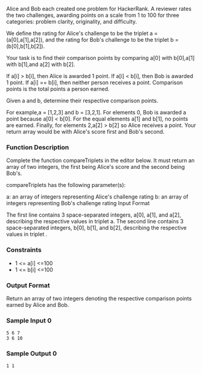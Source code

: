 Alice and Bob each created one problem for HackerRank. A reviewer rates the two challenges, awarding points on a scale from 1 to 100 for three categories: problem clarity, originality, and difficulty.

We define the rating for Alice's challenge to be the triplet a = (a[0],a[1],a[2]), and the rating for Bob's challenge to be the triplet b = (b[0],b[1],b[2]).

Your task is to find their comparison points by comparing a[0]  with b[0],a[1]  with b[1],and a[2] with b[2].

If a[i] > b[i], then Alice is awarded 1 point.
If a[i] < b[i], then Bob is awarded 1 point.
If a[i] == b[i], then neither person receives a point.
Comparison points is the total points a person earned.

Given a and b, determine their respective comparison points.

For example,a = [1,2,3]  and b = [3,2,1]. For elements 0, Bob is awarded a point because a[0] < b[0]. For the equal elements a[1] and b[1], no points are earned. Finally, for elements 2,a[2] > b[2]  so Alice receives a point. Your return array would be  with Alice's score first and Bob's second.

### Function Description

Complete the function compareTriplets in the editor below. It must return an array of two integers, the first being Alice's score and the second being Bob's.

compareTriplets has the following parameter(s):

a: an array of integers representing Alice's challenge rating
b: an array of integers representing Bob's challenge rating
Input Format

The first line contains 3 space-separated integers, a[0], a[1], and a[2], describing the respective values in triplet a. 
The second line contains 3 space-separated integers, b[0], b[1], and b[2], describing the respective values in triplet .

### Constraints
* 1 <= a[i] <=100
* 1 <= b[i] <=100

### Output Format

Return an array of two integers denoting the respective comparison points earned by Alice and Bob.

### Sample Input 0
```
5 6 7
3 6 10
```
### Sample Output 0
```
1 1
```